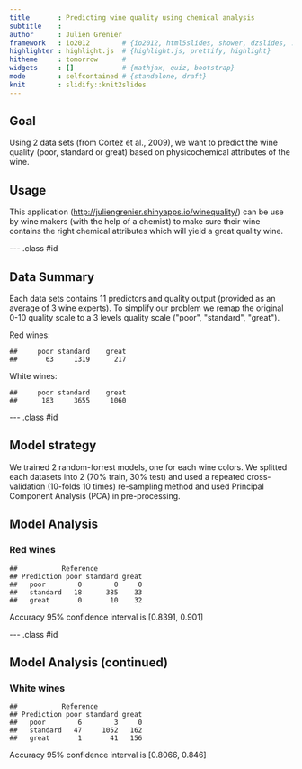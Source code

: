 ```yaml
---
title       : Predicting wine quality using chemical analysis
subtitle    : 
author      : Julien Grenier
framework   : io2012        # {io2012, html5slides, shower, dzslides, ...}
highlighter : highlight.js  # {highlight.js, prettify, highlight}
hitheme     : tomorrow      # 
widgets     : []            # {mathjax, quiz, bootstrap}
mode        : selfcontained # {standalone, draft}
knit        : slidify::knit2slides
---
```


## Goal

Using 2 data sets (from Cortez et al., 2009), we want to predict the wine quality (poor, standard or great) based on physicochemical attributes of the wine.

## Usage
This application (http://juliengrenier.shinyapps.io/winequality/) can be use by wine makers (with the help of a chemist) to make sure their wine contains the right chemical attributes which will yield a great quality wine.

--- .class #id 

## Data Summary

Each data sets contains 11 predictors and quality output (provided as an average of 3 wine experts). To simplify our problem we remap the original 0-10 quality scale to a 3 levels quality scale ("poor", "standard", "great").

Red wines:

```
##     poor standard    great 
##       63     1319      217
```

White wines:

```
##     poor standard    great 
##      183     3655     1060
```

--- .class #id 

## Model strategy

We trained 2 random-forrest models, one for each wine colors. We splitted each datasets into 2 (70% train, 30% test) and used a repeated cross-validation (10-folds 10 times) re-sampling method and used Principal Component Analysis (PCA) in pre-processing.





## Model Analysis

### Red wines

```
##           Reference
## Prediction poor standard great
##   poor        0        0     0
##   standard   18      385    33
##   great       0       10    32
```
Accuracy 95% confidence interval is [0.8391, 0.901]

--- .class #id 

## Model Analysis (continued)

### White wines

```
##           Reference
## Prediction poor standard great
##   poor        6        3     0
##   standard   47     1052   162
##   great       1       41   156
```
Accuracy 95% confidence interval is [0.8066, 0.846]
